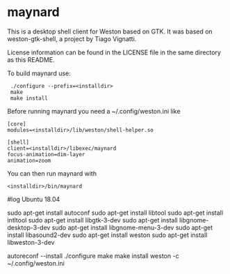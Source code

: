# maynard

This is a desktop shell client for Weston based on GTK. It was based
on weston-gtk-shell, a project by Tiago Vignatti.

License information can be found in the LICENSE file in the same
directory as this README.

To build maynard use:

     ./configure --prefix=<installdir>
     make
     make install

Before running maynard you need a ~/.config/weston.ini like

    [core]
    modules=<installdir>/lib/weston/shell-helper.so
   
    [shell]
    client=<installdir>/libexec/maynard
    focus-animation=dim-layer
    animation=zoom

You can then run maynard with

    <installdir>/bin/maynard

	
	
	
#log
Ubuntu 18.04

sudo apt-get install autoconf
sudo apt-get install libtool
sudo apt-get install intltool
sudo apt-get install libgtk-3-dev
sudo apt-get install libgnome-desktop-3-dev
sudo apt-get install libgnome-menu-3-dev
sudo apt-get install libasound2-dev
sudo apt-get install weston
sudo apt-get install libweston-3-dev


autoreconf --install
./configure
make
make install
weston -c ~/.config/weston.ini    

	
	